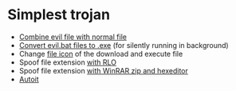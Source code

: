 # Simplest trojan

* [Combine evil file with normal file](bat-files)
* [Convert evil.bat files to .exe](exe-files) (for silently running in background)
* Change [file icon](icons) of the download and execute file
* Spoof file extension [with RLO](rlo)
* Spoof file extension [with WinRAR zip and hexeditor](zip-files)
* [Autoit](autoit)
